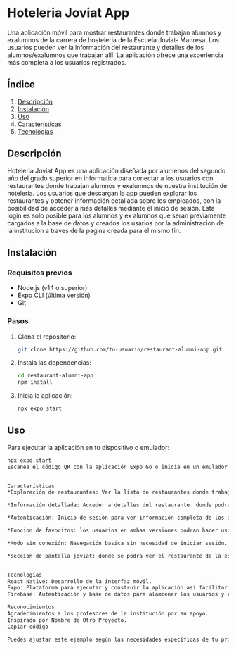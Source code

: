 # Hoteleria Joviat App

Una aplicación móvil para mostrar restaurantes donde trabajan alumnos y exalumnos de la carrera de hosteleria de la Escuela Joviat- Manresa. Los usuarios pueden ver la información del restaurante y detalles de los alumnos/exalumnos que trabajan allí. La aplicación ofrece una experiencia más completa a los usuarios registrados.

## Índice

1. [Descripción](#descripción)
2. [Instalación](#instalación)
3. [Uso](#uso)
4. [Características](#características)
5. [Tecnologías](#tecnologías)

## Descripción

Hoteleria Joviat App  es una aplicación diseñada por alumenos del segundo año del grado superior en informatica para conectar a los usuarios con restaurantes donde trabajan alumnos y exalumnos de nuestra institución de hotelería. Los usuarios que descargan la app pueden explorar los restaurantes y obtener información detallada sobre los empleados, con la posibilidad de acceder a más detalles mediante el inicio de sesión. Esta login es solo posible para los alumnos y ex alumnos que seran previamente cargados a la base de datos y creados los usarios por la administracion de la institucion a traves de la pagina creada para el mismo fin. 

## Instalación

### Requisitos previos

- Node.js (v14 o superior)
- Expo CLI (última versión)
- Git

### Pasos

1. Clona el repositorio:
    ```bash
    git clone https://github.com/tu-usuario/restaurant-alumni-app.git
    ```
2. Instala las dependencias:
    ```bash
    cd restaurant-alumni-app
    npm install
    ```
3. Inicia la aplicación:
    ```bash
    npx expo start
    ```

## Uso

Para ejecutar la aplicación en tu dispositivo o emulador:
```bash
npx expo start
Escanea el código QR con la aplicación Expo Go o inicia en un emulador desde la consola.


Características
*Exploración de restaurantes: Ver la lista de restaurantes donde trabajan alumnos y ex alumnos en dos modalidades, una version lista o otra version donde se puede ver la ubicacion de los restaurantes (al tocar  en ellos podras ir al restaurante de la misma manera que lo haces desde el modo lista), tambien en esta busqueda lo puedes hacer desde la lupa filtrando por restaurantes.

*Información detallada: Acceder a detalles del restaurante  donde podra leer una breve descripcion , visitar la pagina web, telefono y ubicacion y ademas poder ver la lista los empleados que pasaron o estan en joviat Hosteleria, de aqui podra acceder a la informacion de cada alumno/ex alumno para poder ver la informacion del mismo, la diferencia seria que si esta viendo la app en modo random o en modo usuario ya que con la segunda opcion podra ver informacion mas sensible que la de la version random. 

*Autenticación: Inicio de sesión para ver información completa de los alumnos/exalumnos como se completo anteriormente pero tambien podra acceder a un perfil donde podra modificar su informacion personal como la imagen de usuario, nombre con el que quiere ser visible en la app y su fecha de nacimiento.

*Funcion de favoritos: los usuarios en ambas versiones podran hacer uso de la funcion de guardar en favoritos los restaurantes que destaquen a su gusto y tenerlos ahi almacenados paratener mas facil el acceso sin necesidad de buscar entre todos los restaurantes.

*Modo sin conexión: Navegación básica sin necesidad de iniciar sesión.

*seccion de pantalla joviat: donde se podra ver el restaurante de la escuela Joviat y tambien la informacion de los alumnos que llevaron a cabo el desarrollo de la app durante el proyecto de sintesis del segundo año de informatica 2024.


Tecnologías
React Native: Desarrollo de la interfaz móvil.
Expo: Plataforma para ejecutar y construir la aplicación asi facilitar el poder ver como se ve en los dispositivos con distintos sistemas operativos (Android y IOS).
Firebase: Autenticación y base de datos para alamcenar los usuarios y restaurantes.

Reconocimientos
Agradecimientos a los profesores de la institución por su apoyo.
Inspirado por Nombre de Otro Proyecto.
Copiar código

Puedes ajustar este ejemplo según las necesidades específicas de tu proyecto y asegurarte de incluir capturas de pantalla, enlaces y cualquier otro detalle relevante para que tu documentación sea completa y útil.
